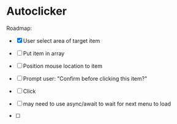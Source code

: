 # Autoclicker
Roadmap:

- [x] User select area of target item

- [ ] Put item in array

- [ ] Position mouse location to item

- [ ] Prompt user: "Confirm before clicking this item?"

- [ ] Click

- [ ] may need to use async/await to wait for next menu to load

- [ ] 